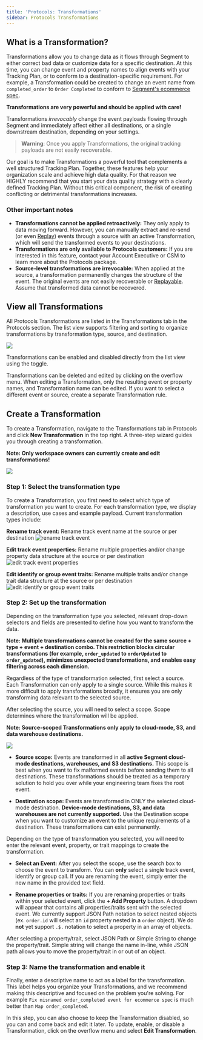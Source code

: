 ```yaml
---
title: 'Protocols: Transformations'
sidebar: Protocols Transformations
---
```


## What is a Transformation?

Transformations allow you to change data as it flows through Segment to either correct bad data or customize data for a specific destination. At this time, you can change event and property names to align events with your Tracking Plan, or to conform to a destination-specific requirement. For example, a Transformation could be created to change an event name from `completed_order` to `Order Completed` to conform to [Segment's ecommerce spec](/docs/spec/ecommerce/v2/#order-completed).

**Transformations are very powerful and should be applied with care!**

Transformations _irrevocably_ change the event payloads flowing through Segment and immediately affect either all destinations, or a single downstream destination, depending on your settings.

> **Warning**: Once you apply Transformations, the original tracking payloads are not easily recoverable.

Our goal is to make Transformations a powerful tool that complements a well structured Tracking Plan. Together, these features help your organization scale and achieve high data quality. For that reason we HIGHLY recommend that you start your data quality strategy with a clearly defined Tracking Plan. Without this critical component, the risk of creating conflicting or detrimental transformations increases.

### Other important notes

- **Transformations cannot be applied retroactively:** They only apply to data moving forward. However, you can manually extract and re-send (or even [Replay](/docs/guides/general/what-is-replay)) events through a source with an active Transformation, which will send the transformed events to your destinations.
- **Transformations are only available to Protocols customers:** If you are interested in this feature, contact your Account Executive or CSM to learn more about the Protocols package.
- **Source-level transformations are irrevocable:** When applied at the source, a transformation permanently changes the structure of the event. The original events are not easily recoverable or [Replayable](/docs/guides/general/what-is-replay). Assume that transformed data cannot be recovered.


## View all Transformations

All Protocols Transformations are listed in the Transformations tab in the Protocols section. The list view supports filtering and sorting to organize transformations by transformation type, source, and destination. 

![](images/transformation_list_view.png)

Transformations can be enabled and disabled directly from the list view using the toggle. 

Transformations can be deleted and edited by clicking on the overflow menu. When editing a Transformation, only the resulting event or property names, and Transformation name can be edited. If you want to select a different event or source, create a separate Transformation rule.

## Create a Transformation

To create a Transformation, navigate to the Transformations tab in Protocols and click **New Transformation** in the top right. A three-step wizard guides you through creating a transformation.

**Note: Only workspace owners can currently create and edit transformations!**

![](images/transformation_wizard.png)

### Step 1: Select the transformation type

To create a Transformation, you first need to select which type of transformation you want to create. For each transformation type, we display a description, use cases and example payload. Current transformation types include:

**Rename track event:** Rename track event name at the source or per destination
![rename track event](images/event-rename-example.png)

**Edit track event properties:** Rename multiple properties and/or change property data structure at the source or per destination
![edit track event properties](images/property-example.png)

**Edit identify or group event traits:** Rename multiple traits and/or change trait data structure at the source or per destination
![edit identify or group event traits](images/traits-example.png)

### Step 2: Set up the transformation

Depending on the transformation type you selected, relevant drop-down selectors and fields are presented to define how you want to transform the data.

**Note: Multiple transformations cannot be created for the same source + type + event + destination combo. This restriction blocks circular transformations (for example, `order_updated` to `orderUpdated` to `order_updated`), minimizes unexpected transformations, and enables easy filtering across each dimension.**

Regardless of the type of transformation selected, first select a source. Each Transformation can only apply to a single source. While this makes it more difficult to apply transformations broadly, it ensures you are only transforming data relevant to the selected source.


After selecting the source, you will need to select a scope. Scope determines where the transformation will be applied.

**Note: Source-scoped Transformations only apply to cloud-mode, S3, and data warehouse destinations.**

![](images/transformation_scope.png)

* **Source scope:**
Events are transformed in all **active Segment cloud-mode destinations, warehouses, and S3 destinations.** This scope is best when you want to fix malformed events before sending them to all destinations. These transformations should be treated as a temporary solution to hold you over while your engineering team fixes the root event.

* **Destination scope:**
Events are transformed in ONLY the selected cloud-mode destination. **Device-mode destinations, S3, and data warehouses are not currently supported.** Use the Destination scope when you want to customize an event to the unique requirements of a destination. These transformations can exist permanently.

Depending on the type of transformation you selected, you will need to enter the relevant event, property, or trait mappings to create the transformation.

* **Select an Event:**
After you select the scope, use the search box to choose the event to transform. You can **only** select a single track event, identify or group call. If you are renaming the event, simply enter the new name in the provided text field.

* **Rename properties or traits:**
If you are renaming properties or traits within your selected event, click the **+ Add Property** button. A dropdown will appear that contains all properties/traits sent with the selected event. We currently support JSON Path notation to select nested objects (ex. `order.id` will select an `id` property nested in a `order` object). We do **not** yet support `.$.` notation to select a property in an array of objects.

After selecting a property/trait, select JSON Path or Simple String to change the property/trait. Simple string will change the name in-line, while JSON path allows you to move the property/trait in or out of an object.

### Step 3: Name the transformation and enable it

Finally, enter a descriptive name to act as a label for the transformation. This label helps you organize your Transformations, and we recommend making this descriptive and focused on the problem you're solving. For example `Fix misnamed order_completed event for ecommerce spec` is much better than `Map order_completed`.

In this step, you can also choose to keep the Transformation disabled, so you can and come back and edit it later. To update, enable, or disable a Transformation, click on the overflow menu and select **Edit Transformation**.
